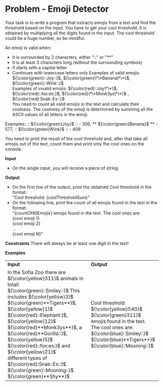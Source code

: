 # Problem - Emoji Detector

Your task is to write a program that extracts emojis from a text and find the threshold based on the input.
You have to get your cool threshold. It is obtained by multiplying all the digits found in the input.  The cool threshold could be a huge number, so be mindful.

An emoji is valid when:
-	It is surrounded by 2 characters, either "::" or "**"
-	It is at least 3 characters long (without the surrounding symbols)
-	It starts with a capital letter
-	Continues with lowercase letters only
Examples of valid emojis: ${\color{green}::Joy::}$, ${\color{green}\*\*Banana\*\*}$, ${\color{green}::Wink::}$</br>
Examples of invalid emojis: ${\color{red}::Joy\*\*}$, ${\color{red}::fox:es:}$, ${\color{red}\*\*Monk3ys\*\*}$ , ${\color{red}:Snak::Es::}$</br>
You need to count all valid emojis in the text and calculate their coolness. The coolness of the emoji is determined by summing all the ASCII values of all letters in the emoji. 

Examples: :: ${\color{green}Joy}$ :: - 306, \*\* ${\color{green}Banana}$ \*\* - 577, :: ${\color{green}Wink}$ :: - 409

You need to print the result of the cool threshold and, after that take all emojis out of the text, count them and print only the cool ones on the console.

**Input**
-	On the single input, you will receive a piece of string. 

**Output**
-	On the first line of the output, print the obtained Cool threshold in the format:</br>
"Cool threshold: {coolThresholdSum}"</br>
-	On the following line, print the count of all emojis found in the text in the format:</br>
"{countOfAllEmojis} emojis found in the text. The cool ones are:</br>
{cool emoji 1}</br>
{cool emoji 2}</br>
…</br>
{cool emoji N}"

**Constraints**
There will always be at least one digit in the text!

**Examples**
<table >
	<tbody>
		<tr>
			<td><b>Input</b></td>
			<td><b>Output</b></td>
		</tr>
		<tr>
			<td>In the Sofia Zoo there are ${\color{yellow}311}$ animals in total!</br>
      ${\color{green}::Smiley::}$ This includes ${\color{yellow}3}$ ${\color{green}**Tigers**}$, ${\color{yellow}1}$ ${\color{red}::Elephant:}$,</br>
  ${\color{yellow}12}$ ${\color{red}**Monk3ys**}$, a ${\color{red}**Gorilla::}$, ${\color{yellow}5}$ ${\color{red}::fox:es:}$ and ${\color{yellow}21}$</br>
  different types of ${\color{red}:Snak::Es::}$. ${\color{green}::Mooning::}$ ${\color{green}**Shy**}$</td>
			<td>Cool threshold: ${\color{yellow}540}$</br>
          ${\color{green}311}$ emojis found in the text.</br> 
  The cool ones are:</br>
${\color{blue}::Smiley::}$</br> 
${\color{blue}**Tigers**}$</br> 
${\color{blue}::Mooning::}$
</td>
		</tr>
	</tbody>
</table>
